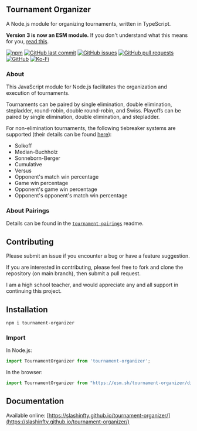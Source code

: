 ## Tournament Organizer
A Node.js module for organizing tournaments, written in TypeScript.

**Version 3 is now an ESM module.** If you don't understand what this means for you, [read this](https://gist.github.com/sindresorhus/a39789f98801d908bbc7ff3ecc99d99c).

[![npm](https://img.shields.io/npm/v/tournament-organizer?style=flat-square)](https://npmjs.org/package/tournament-organizer) [![GitHub last commit](https://img.shields.io/github/last-commit/slashinfty/tournament-organizer?style=flat-square)](https://github.com/slashinfty/tournament-organizer/commits/main) [![GitHub issues](https://img.shields.io/github/issues-raw/slashinfty/tournament-organizer?style=flat-square)](https://github.com/slashinfty/tournament-organizer/issues) [![GitHub pull requests](https://img.shields.io/github/issues-pr-raw/slashinfty/tournament-organizer?style=flat-square)](https://github.com/slashinfty/tournament-organizer/pulls) [![GitHub](https://img.shields.io/github/license/slashinfty/tournament-organizer?style=flat-square)](https://github.com/slashinfty/tournament-organizer/blob/main/LICENSE) [![Ko-Fi](https://img.shields.io/badge/Ko--Fi-Buy%20Me%20a%20Coffee-a87b00)](https://ko-fi.com/mattbraddock)

### About
This JavaScript module for Node.js facilitates the organization and execution of tournaments.

Tournaments can be paired by single elimination, double elimination, stepladder, round-robin, double round-robin, and Swiss. Playoffs can be paired by single elimination, double elimination, and stepladder.

For non-elimination tournaments, the following tiebreaker systems are supported (their details can be found [here](https://en.wikipedia.org/wiki/Tie-breaking_in_Swiss-system_tournaments)):
* Solkoff
* Median-Buchholz
* Sonneborn-Berger
* Cumulative
* Versus
* Opponent's match win percentage
* Game win percentage
* Opponent's game win percentage
* Opponent's opponent's match win percentage

### About Pairings
Details can be found in the [`tournament-pairings`](https://github.com/slashinfty/tournament-pairings#algorithms) readme.

## Contributing
Please submit an issue if you encounter a bug or have a feature suggestion.

If you are interested in contributing, please feel free to fork and clone the repository (on main branch), then submit a pull request.

I am a high school teacher, and would appreciate any and all support in continuing this project.

## Installation
```shell
npm i tournament-organizer
```

### Import
In Node.js:
```ts
import TournamentOrganizer from 'tournament-organizer';
```

In the browser:
```js
import TournamentOrganizer from "https://esm.sh/tournament-organizer/dist/index.module.js";
```

## Documentation
Available online: [https://slashinfty.github.io/tournament-organizer/](https://slashinfty.github.io/tournament-organizer/)